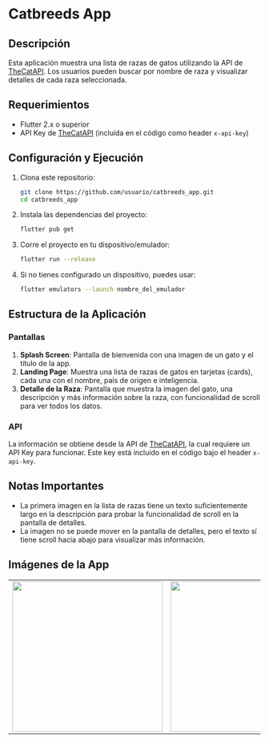 # Catbreeds App

## Descripción

Esta aplicación muestra una lista de razas de gatos utilizando la API de [TheCatAPI](https://api.thecatapi.com/v1/breeds). Los usuarios pueden buscar por nombre de raza y visualizar detalles de cada raza seleccionada. 

## Requerimientos

- Flutter 2.x o superior
- API Key de [TheCatAPI](https://thecatapi.com) (incluida en el código como header `x-api-key`)

## Configuración y Ejecución

1. Clona este repositorio:
    ```bash
    git clone https://github.com/usuario/catbreeds_app.git
    cd catbreeds_app
    ```

2. Instala las dependencias del proyecto:
    ```bash
    flutter pub get
    ```

3. Corre el proyecto en tu dispositivo/emulador:
    ```bash
    flutter run --release
    ```

4. Si no tienes configurado un dispositivo, puedes usar:
    ```bash
    flutter emulators --launch nombre_del_emulador
    ```

## Estructura de la Aplicación

### Pantallas

1. **Splash Screen**: Pantalla de bienvenida con una imagen de un gato y el título de la app.
2. **Landing Page**: Muestra una lista de razas de gatos en tarjetas (cards), cada una con el nombre, país de origen e inteligencia.
3. **Detalle de la Raza**: Pantalla que muestra la imagen del gato, una descripción y más información sobre la raza, con funcionalidad de scroll para ver todos los datos.

### API

La información se obtiene desde la API de [TheCatAPI](https://developers.thecatapi.com/), la cual requiere un API Key para funcionar. Este key está incluido en el código bajo el header `x-api-key`.

## Notas Importantes

- La primera imagen en la lista de razas tiene un texto suficientemente largo en la descripción para probar la funcionalidad de scroll en la pantalla de detalles.
- La imagen no se puede mover en la pantalla de detalles, pero el texto sí tiene scroll hacia abajo para visualizar más información.

## Imágenes de la App

<div style="width: 100%; display: flex; justify-content: center;">
  <table style="margin: auto;">
    <tr>
      <td><img src="https://github.com/user-attachments/assets/7c156d33-ff28-478b-ba24-18a68c27ed11" width="300"/></td>
      <td><img src="https://github.com/user-attachments/assets/dfa8020e-f619-43f7-99ce-5ab5aefdab93" width="300"/></td>
      <td><img src="https://github.com/user-attachments/assets/80e071dc-0b50-4c82-b421-9e3e5e3ad3de" width="300"/></td>
    </tr>
  </table>
</div>








